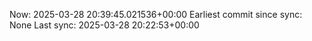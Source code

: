 Now: 2025-03-28 20:39:45.021536+00:00 Earliest commit since sync: None Last sync: 2025-03-28 20:22:53+00:00
